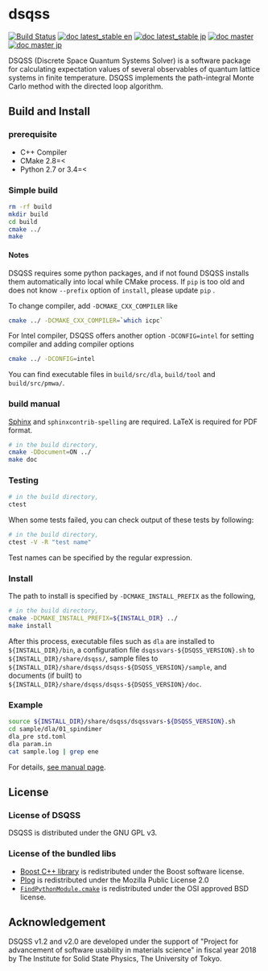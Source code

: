 # dsqss

[![Build Status](https://travis-ci.org/issp-center-dev/dsqss.svg?branch=master)](https://travis-ci.org/issp-center-dev/dsqss)
[![doc latest_stable en](https://img.shields.io/badge/doc--en-v2.0.1-blue.svg)](https://issp-center-dev.github.io/dsqss/manual/v2.0.1/en/index.html)
[![doc latest_stable jp](https://img.shields.io/badge/doc--jp-v2.0.1-blue.svg)](https://issp-center-dev.github.io/dsqss/manual/v2.0.1/jp/index.html)
[![doc master](https://img.shields.io/badge/doc-dev-blue.svg)](https://issp-center-dev.github.io/dsqss/manual/master/en/index.html)
[![doc master jp](https://img.shields.io/badge/doc--jp-dev-blue.svg)](https://issp-center-dev.github.io/dsqss/manual/master/jp/index.html)

DSQSS (Discrete Space Quantum Systems Solver) is a software package for calculating expectation values of several observables of quantum lattice systems in finite temperature.
DSQSS implements the path-integral Monte Carlo method with the directed loop algorithm.

## Build and Install

### prerequisite

- C++ Compiler
- CMake 2.8=<
- Python 2.7 or 3.4=<

### Simple build

``` bash
rm -rf build
mkdir build
cd build
cmake ../
make
```

#### Notes
DSQSS requires some python packages, and if not found DSQSS installs them automatically into local while CMake process.
If `pip` is too old and does not know `--prefix` option of `install`, please update `pip` .

To change compiler, add `-DCMAKE_CXX_COMPILER` like 

``` bash
cmake ../ -DCMAKE_CXX_COMPILER=`which icpc`
```

For Intel compiler, DSQSS offers another option `-DCONFIG=intel` for setting compiler and adding compiler options

```bash
cmake ../ -DCONFIG=intel
```

You can find executable files in `build/src/dla`, `build/tool` and `build/src/pmwa/`.

### build manual

[Sphinx](http://www.sphinx-doc.org) and `sphinxcontrib-spelling` are required.
LaTeX is required for PDF format.

``` bash
# in the build directory,
cmake -DDocument=ON ../
make doc
```

### Testing

``` bash
# in the build directory,
ctest
```

When some tests failed, you can check output of these tests by following:

``` bash
# in the build directory,
ctest -V -R "test name"
```

Test names can be specified by the regular expression.

### Install

The path to install is specified by `-DCMAKE_INSTALL_PREFIX` as the following,

``` bash
# in the build directory,
cmake -DCMAKE_INSTALL_PREFIX=${INSTALL_DIR} ../
make install
```

After this process, executable files such as `dla` are installed to `${INSTALL_DIR}/bin`, 
a configuration file `dsqssvars-${DSQSS_VERSION}.sh` to `${INSTALL_DIR}/share/dsqss/`,
sample files to `${INSTALL_DIR}/share/dsqss/dsqss-${DSQSS_VERSION}/sample`, 
and documents (if built) to `${INSTALL_DIR}/share/dsqss/dsqss-${DSQSS_VERSION}/doc`.

### Example

``` bash
source ${INSTALL_DIR}/share/dsqss/dsqssvars-${DSQSS_VERSION}.sh
cd sample/dla/01_spindimer
dla_pre std.toml
dla param.in
cat sample.log | grep ene
```

For details, [see manual page](https://issp-center-dev.github.io/dsqss/manual/master/en/dla/tutorial/spindimer.html).

## License
### License of DSQSS
DSQSS is distributed under the GNU GPL v3.

### License of the bundled libs
- [Boost C++ library](https://www.boost.org/) is redistributed under the Boost software license.
- [Plog](https://github.com/SergiusTheBest/plog) is redistributed under the Mozilla Public License 2.0
- [`FindPythonModule.cmake`](https://github.com/openturns/openturns/tree/master/cmake.FindPythonModule.cmake) is redistributed under the OSI approved BSD license.

## Acknowledgement
DSQSS v1.2 and v2.0 are developed under the support of "Project for advancement of software usability in materials science" in fiscal year 2018 by The Institute for Solid State Physics, The University of Tokyo.
